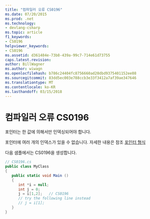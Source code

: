 ```yaml
---
title: "컴파일러 오류 CS0196"
ms.date: 07/20/2015
ms.prod: .net
ms.technology:
- devlang-csharp
ms.topic: article
f1_keywords:
- CS0196
helpviewer_keywords:
- CS0196
ms.assetid: d361484e-73b8-439a-99c7-714e61d73755
caps.latest.revision: 
author: BillWagner
ms.author: wiwagn
ms.openlocfilehash: b786c24404fc8756660ad20dbd9375401152ee08
ms.sourcegitcommit: 83dd5ec003e788ccb3e33f3412a7af39ae347646
ms.translationtype: MT
ms.contentlocale: ko-KR
ms.lasthandoff: 03/15/2018
---
```

# <a name="compiler-error-cs0196"></a>컴파일러 오류 CS0196
포인터는 한 값에 의해서만 인덱싱되어야 합니다.  
  
 포인터에 여러 개의 인덱스가 있을 수 없습니다. 자세한 내용은 참조 [포인터 형식](../../csharp/programming-guide/unsafe-code-pointers/pointer-types.md)  
  
 다음 샘플에서는 CS0196을 생성합니다.  
  
```csharp  
// CS0196.cs  
public class MyClass  
{  
   public static void Main ()  
   {  
      int *i = null;  
      int j = 0;  
      j = i[1,2];   // CS0196  
      // try the following line instead  
      // j = i[1];  
   }  
}  
```
